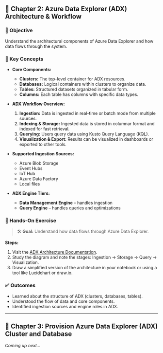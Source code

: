 ## 📘 Chapter 2: Azure Data Explorer (ADX) Architecture & Workflow

### 🎯 Objective

Understand the architectural components of Azure Data Explorer and how data flows through the system.

### 📖 Key Concepts

* **Core Components:**

  * **Clusters:** The top-level container for ADX resources.
  * **Databases:** Logical containers within clusters to organize data.
  * **Tables:** Structured datasets organized in tabular form.
  * **Columns:** Each table has columns with specific data types.

* **ADX Workflow Overview:**

  1. **Ingestion:** Data is ingested in real-time or batch mode from multiple sources.
  2. **Indexing & Storage:** Ingested data is stored in columnar format and indexed for fast retrieval.
  3. **Querying:** Users query data using Kusto Query Language (KQL).
  4. **Visualization & Export:** Results can be visualized in dashboards or exported to other tools.

* **Supported Ingestion Sources:**

  * Azure Blob Storage
  * Event Hubs
  * IoT Hub
  * Azure Data Factory
  * Local files

* **ADX Engine Tiers:**

  * **Data Management Engine** – handles ingestion
  * **Query Engine** – handles queries and optimizations

### 🧪 Hands-On Exercise

> 🛠️ **Goal:** Understand how data flows through Azure Data Explorer.

**Steps:**

1. Visit the [ADX Architecture Documentation](https://learn.microsoft.com/en-us/azure/data-explorer/data-explorer-overview).
2. Study the diagram and note the stages: Ingestion → Storage → Query → Visualization.
3. Draw a simplified version of the architecture in your notebook or using a tool like Lucidchart or draw\.io.

### ✅ Outcomes

* Learned about the structure of ADX (clusters, databases, tables).
* Understood the flow of data and core components.
* Identified ingestion sources and engine roles in ADX.

---

## 📘 Chapter 3: Provision Azure Data Explorer (ADX) Cluster and Database

*Coming up next...*
